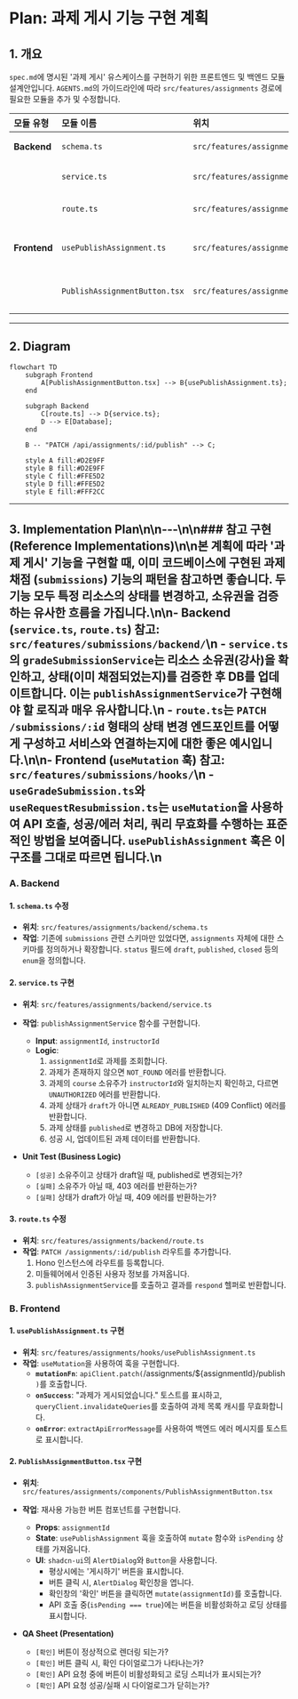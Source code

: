 # Plan: 과제 게시 기능 구현 계획

## 1. 개요

`spec.md`에 명시된 '과제 게시' 유스케이스를 구현하기 위한 프론트엔드 및 백엔드 모듈 설계안입니다. `AGENTS.md`의 가이드라인에 따라 `src/features/assignments` 경로에 필요한 모듈을 추가 및 수정합니다.

| 모듈 유형 | 모듈 이름 | 위치 | 설명 |
| :--- | :--- | :--- | :--- |
| **Backend** | `schema.ts` | `src/features/assignments/backend/` | 과제 상태 변경 관련 스키마를 추가합니다. |
| | `service.ts` | `src/features/assignments/backend/` | 과제 게시 비즈니스 로직을 담당하는 서비스를 구현합니다. |
| | `route.ts` | `src/features/assignments/backend/` | `PATCH /assignments/:id/publish` 엔드포인트를 추가합니다. |
| **Frontend** | `usePublishAssignment.ts` | `src/features/assignments/hooks/` | 과제 게시 API를 호출하는 `useMutation` 훅을 구현합니다. |
| | `PublishAssignmentButton.tsx` | `src/features/assignments/components/` | 게시 버튼, 확인 다이얼로그, API 호출 로직을 포함한 UI 컴포넌트입니다. |

---

## 2. Diagram

```mermaid
flowchart TD
    subgraph Frontend
        A[PublishAssignmentButton.tsx] --> B{usePublishAssignment.ts};
    end

    subgraph Backend
        C[route.ts] --> D{service.ts};
        D --> E[Database];
    end

    B -- "PATCH /api/assignments/:id/publish" --> C;

    style A fill:#D2E9FF
    style B fill:#D2E9FF
    style C fill:#FFE5D2
    style D fill:#FFE5D2
    style E fill:#FFF2CC
```

---

## 3. Implementation Plan\n\n---\n\n### 참고 구현 (Reference Implementations)\n\n본 계획에 따라 '과제 게시' 기능을 구현할 때, 이미 코드베이스에 구현된 **과제 채점 (`submissions`)** 기능의 패턴을 참고하면 좋습니다. 두 기능 모두 특정 리소스의 상태를 변경하고, 소유권을 검증하는 유사한 흐름을 가집니다.\n\n- **Backend (`service.ts`, `route.ts`) 참고**: `src/features/submissions/backend/`\n  - `service.ts`의 `gradeSubmissionService`는 **리소스 소유권(강사)을 확인**하고, **상태(이미 채점되었는지)를 검증**한 후 DB를 업데이트합니다. 이는 `publishAssignmentService`가 구현해야 할 로직과 매우 유사합니다.\n  - `route.ts`는 `PATCH /submissions/:id` 형태의 **상태 변경 엔드포인트**를 어떻게 구성하고 서비스와 연결하는지에 대한 좋은 예시입니다.\n\n- **Frontend (`useMutation` 훅) 참고**: `src/features/submissions/hooks/`\n  - `useGradeSubmission.ts`와 `useRequestResubmission.ts`는 `useMutation`을 사용하여 **API 호출, 성공/에러 처리, 쿼리 무효화**를 수행하는 표준적인 방법을 보여줍니다. `usePublishAssignment` 훅은 이 구조를 그대로 따르면 됩니다.\n

### A. Backend

#### 1. `schema.ts` 수정
- **위치**: `src/features/assignments/backend/schema.ts`
- **작업**: 기존에 `submissions` 관련 스키마만 있었다면, `assignments` 자체에 대한 스키마를 정의하거나 확장합니다. `status` 필드에 `draft`, `published`, `closed` 등의 `enum`을 정의합니다.

#### 2. `service.ts` 구현
- **위치**: `src/features/assignments/backend/service.ts`
- **작업**: `publishAssignmentService` 함수를 구현합니다.
    - **Input**: `assignmentId`, `instructorId`
    - **Logic**:
        1.  `assignmentId`로 과제를 조회합니다.
        2.  과제가 존재하지 않으면 `NOT_FOUND` 에러를 반환합니다.
        3.  과제의 `course` 소유주가 `instructorId`와 일치하는지 확인하고, 다르면 `UNAUTHORIZED` 에러를 반환합니다.
        4.  과제 상태가 `draft`가 아니면 `ALREADY_PUBLISHED` (409 Conflict) 에러를 반환합니다.
        5.  과제 상태를 `published`로 변경하고 DB에 저장합니다.
        6.  성공 시, 업데이트된 과제 데이터를 반환합니다.

- **Unit Test (Business Logic)**
    - `[성공]` 소유주이고 상태가 draft일 때, published로 변경되는가?
    - `[실패]` 소유주가 아닐 때, 403 에러를 반환하는가?
    - `[실패]` 상태가 draft가 아닐 때, 409 에러를 반환하는가?

#### 3. `route.ts` 수정
- **위치**: `src/features/assignments/backend/route.ts`
- **작업**: `PATCH /assignments/:id/publish` 라우트를 추가합니다.
    1.  Hono 인스턴스에 라우트를 등록합니다.
    2.  미들웨어에서 인증된 사용자 정보를 가져옵니다.
    3.  `publishAssignmentService`를 호출하고 결과를 `respond` 헬퍼로 반환합니다.

### B. Frontend

#### 1. `usePublishAssignment.ts` 구현
- **위치**: `src/features/assignments/hooks/usePublishAssignment.ts`
- **작업**: `useMutation`을 사용하여 훅을 구현합니다.
    - **`mutationFn`**: `apiClient.patch(`/assignments/${assignmentId}/publish
`)`를 호출합니다.
    - **`onSuccess`**: "과제가 게시되었습니다." 토스트를 표시하고, `queryClient.invalidateQueries`를 호출하여 과제 목록 캐시를 무효화합니다.
    - **`onError`**: `extractApiErrorMessage`를 사용하여 백엔드 에러 메시지를 토스트로 표시합니다.

#### 2. `PublishAssignmentButton.tsx` 구현
- **위치**: `src/features/assignments/components/PublishAssignmentButton.tsx`
- **작업**: 재사용 가능한 버튼 컴포넌트를 구현합니다.
    - **Props**: `assignmentId`
    - **State**: `usePublishAssignment` 훅을 호출하여 `mutate` 함수와 `isPending` 상태를 가져옵니다.
    - **UI**: `shadcn-ui`의 `AlertDialog`와 `Button`을 사용합니다.
        - 평상시에는 '게시하기' 버튼을 표시합니다.
        - 버튼 클릭 시, `AlertDialog` 확인창을 엽니다.
        - 확인창의 '확인' 버튼을 클릭하면 `mutate(assignmentId)`를 호출합니다.
        - API 호출 중(`isPending === true`)에는 버튼을 비활성화하고 로딩 상태를 표시합니다.

- **QA Sheet (Presentation)**
    - `[확인]` 버튼이 정상적으로 렌더링 되는가?
    - `[확인]` 버튼 클릭 시, 확인 다이얼로그가 나타나는가?
    - `[확인]` API 요청 중에 버튼이 비활성화되고 로딩 스피너가 표시되는가?
    - `[확인]` API 요청 성공/실패 시 다이얼로그가 닫히는가?

